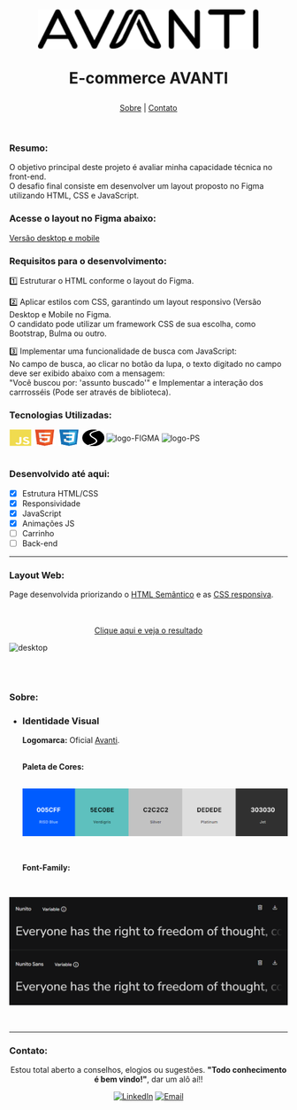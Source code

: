 
<h1 align="center">
<picture>
  <img width="400" alt="logo awax" src="assets/img/LogoAvanti.png">
</picture>
    <p>E-commerce AVANTI</p>
</h1>

<p align="center"> 
    <a href="#Sobre">Sobre</a> |
    <a href="#Contato">Contato</a>
</p>
<br>

### Resumo:
O objetivo principal deste projeto é avaliar minha capacidade técnica no front-end. <br>
O desafio final consiste em desenvolver um layout proposto no Figma utilizando HTML, CSS e JavaScript.

### Acesse o layout no Figma abaixo:

[Versão desktop e mobile](https://www.figma.com/proto/DqtFxC6312M32mLt8FpJjq/innovation-class?page-id=13%3A673&node-id=13-920&viewport=346%2C140%2C0.11&t=HyGGDSs83f1vbqMJ-1&scaling=scale-down&content-scaling=fixed)

### Requisitos para o desenvolvimento:

1️⃣ Estruturar o HTML conforme o layout do Figma. <br>

2️⃣ Aplicar estilos com CSS, garantindo um layout responsivo (Versão Desktop e Mobile no Figma. <br>
O candidato pode utilizar um framework CSS de sua escolha, como Bootstrap, Bulma ou outro. <br>

3️⃣ Implementar uma funcionalidade de busca com JavaScript: <br>
No campo de busca, ao clicar no botão da lupa, o texto digitado no campo deve ser exibido abaixo com a mensagem: <br>
"Você buscou por: 'assunto buscado'" e Implementar a interação dos carrrosséis (Pode ser através de biblioteca).

### Tecnologias Utilizadas:
<div style="display: inline_block">
  <img align="center" alt="logo-Js" height="30" width="40" src="https://raw.githubusercontent.com/devicons/devicon/master/icons/javascript/javascript-plain.svg">
  <img align="center" alt="logo-HTML" height="30" width="40" src="https://raw.githubusercontent.com/devicons/devicon/master/icons/html5/html5-original.svg">
  <img align="center" alt="logo-CSS" height="30" width="40" src="https://raw.githubusercontent.com/devicons/devicon/master/icons/css3/css3-original.svg">
  <img align="center" alt="logo-SWIPER" height="30" width="40" src="https://github.com/devicons/devicon/blob/master/icons/swiper/swiper-original.svg">
  <img align="center" alt="logo-FIGMA" height="30" width="40" src="https://cdn.jsdelivr.net/gh/devicons/devicon@latest/icons/figma/figma-original.svg">
  <img align="center" alt="logo-PS" height="30" width="40" src="https://cdn.jsdelivr.net/gh/devicons/devicon@latest/icons/photoshop/photoshop-original.svg">
</div>
 <br>

### Desenvolvido até aqui:

- [x] Estrutura HTML/CSS
- [x] Responsividade
- [x] JavaScript
- [x] Animações JS
- [ ] Carrinho
- [ ] Back-end
 
---

### Layout Web:
Page desenvolvida priorizando o [HTML Semântico](https://github.com/luruanx/AVANTI-ecommerce/blob/main/index.html) e as
[CSS responsiva](https://github.com/luruanx/AVANTI-ecommerce/blob/main/assets/style.css).<br>
<br>
<br>
<p align="center"> 
    <a href="https://luruanx.github.io/AVANTI-ecommerce/">Clique aqui e veja o resultado</a>
  
![desktop](https://github.com/user-attachments/assets/dbf98236-8fea-4e88-be59-349d47ac6ce6)

<br>
<br>

### Sobre:

- ### Identidade Visual

  **Logomarca:** Oficial [Avanti](https://penseavanti.com.br/). <br> <br>

  **Paleta de Cores:** 

  <br> 
  <div align="center">
    <img align="center" alt="paleta de cor" src="assets/img/icon/paleta-avanti.png">
  </div> <br> <br>

  **Font-Family:**

  <br>
<div align="center">
  <img align="center" alt="font-family"width="600" src="assets/img/icon/font-family.png">
</div> <br> <br>

---

### Contato:

  <div align="center">

  Estou total aberto a conselhos, elogios ou sugestões. **"Todo conhecimento é bem vindo!"**, dar um alô aí!!

  [![LinkedIn](https://img.shields.io/badge/LinkedIn-%230077B5.svg?logo=linkedin&logoColor=white)](https://www.linkedin.com/in/luruanx) [![Email](https://img.shields.io/badge/Email-%230077B5.svg?logo=Gmail&logoColor=white)](mailto:ruan.richardd@hotmail.com)

</div>
